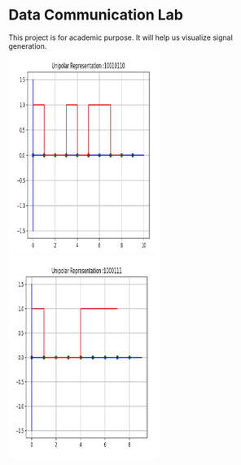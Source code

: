 # Data Communication Lab
This project is for academic purpose. It will help us visualize signal generation.</br> 
<img src="Images/2a.jpg" height="400" width="300"><img src="Images/2b.jpg" height="400" width="300">
